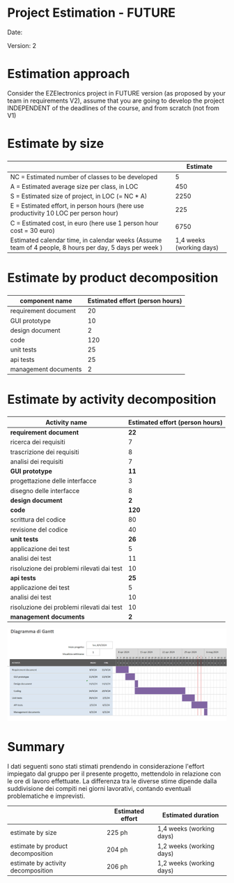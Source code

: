 # Project Estimation - FUTURE
Date: 

Version: 2


# Estimation approach
Consider the EZElectronics  project in FUTURE version (as proposed by your team in requirements V2), assume that you are going to develop the project INDEPENDENT of the deadlines of the course, and from scratch (not from V1)
# Estimate by size
### 
|             | Estimate                        |             
| ----------- | ------------------------------- |  
| NC =  Estimated number of classes to be developed   |            5                 |             
|  A = Estimated average size per class, in LOC       |            450                | 
| S = Estimated size of project, in LOC (= NC * A) |2250 |
| E = Estimated effort, in person hours (here use productivity 10 LOC per person hour)  |            225                         |   
| C = Estimated cost, in euro (here use 1 person hour cost = 30 euro) |6750 | 
| Estimated calendar time, in calendar weeks (Assume team of 4 people, 8 hours per day, 5 days per week ) |       1,4 weeks (working days)            |               

# Estimate by product decomposition
### 
|         component name    | Estimated effort (person hours)   |             
| ----------- | ------------------------------- | 
|requirement document    | 20|
| GUI prototype |10|
|design document |2|
|code |120|
| unit tests |25|
| api tests |25|
| management documents  |2|



# Estimate by activity decomposition
### 

| Activity name        | Estimated effort (person hours) |
|----------------------------------------|----------------------------------|
|**requirement document**|**22**|
|ricerca dei requisiti|7|
|trascrizione dei requisiti|8|
|analisi dei requisiti|7|
|**GUI prototype**|**11**|
|progettazione delle interfacce|3|
|disegno delle interfacce|8|
|**design document**|**2**|
|**code**|**120**|
|scrittura del codice|80|
|revisione del codice|40|
|**unit tests**|**26**|
|applicazione dei test|5|
|analisi dei test|11|
|risoluzione dei problemi rilevati dai test|10|
|**api tests**|**25**|
|applicazione dei test|5|
|analisi dei test|10|
|risoluzione dei problemi rilevati dai test|10|
|**management documents**|**2**|

![image](diagramma-gantt-v2.png)


# Summary

I dati seguenti sono stati stimati prendendo in considerazione l'effort impiegato dal gruppo per il presente progetto, mettendolo in relazione con le ore di lavoro effettuate. La differenza tra le diverse stime dipende dalla suddivisione dei compiti nei giorni lavorativi, contando eventuali problematiche e imprevisti.

|             | Estimated effort                        |   Estimated duration |          
| ----------- | ------------------------------- | ---------------|
| estimate by size |225 ph| 1,4 weeks (working days)
| estimate by product decomposition |204 ph| 1,2 weeks (working days)
| estimate by activity decomposition |206 ph| 1,2 weeks (working days)




